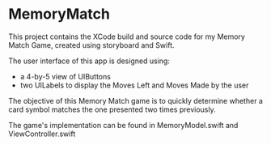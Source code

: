 # MemoryMatch

This project contains the XCode build and source code for my Memory Match Game, created using storyboard and Swift.

The user interface of this app is designed using:
- a 4-by-5 view of UIButtons
- two UILabels to display the Moves Left and Moves Made by the user

The objective of this Memory Match game is to quickly determine whether a card symbol matches the one presented two times previously.

The game's implementation can be found in MemoryModel.swift and ViewController.swift
